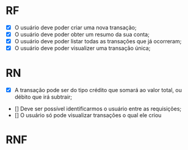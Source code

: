 # RF

- [x] O usuário deve poder criar uma nova transação;
- [x] O usuário deve poder obter um resumo da sua conta;
- [x] O usuário deve poder listar todas as transações que já ocorreram;
- [x] O usuário deve poder visualizer uma transação única;

# RN

- [x] A transação pode ser do tipo crédito que somará ao valor total, ou débito que irá subtrair;
- [] Deve ser possível identificarmos o usuário entre as requisições;
- [] O usuário só pode visualizar transações o qual ele criou 

# RNF
